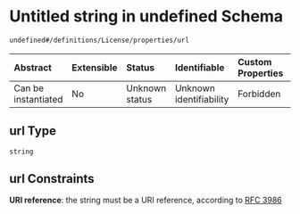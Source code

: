 # Untitled string in undefined Schema

```txt
undefined#/definitions/License/properties/url
```



| Abstract            | Extensible | Status         | Identifiable            | Custom Properties | Additional Properties | Access Restrictions | Defined In                                                      |
| :------------------ | :--------- | :------------- | :---------------------- | :---------------- | :-------------------- | :------------------ | :-------------------------------------------------------------- |
| Can be instantiated | No         | Unknown status | Unknown identifiability | Forbidden         | Allowed               | none                | [def.schema.json*](json/def.schema.json "open original schema") |

## url Type

`string`

## url Constraints

**URI reference**: the string must be a URI reference, according to [RFC 3986](https://tools.ietf.org/html/rfc3986 "check the specification")
